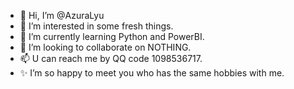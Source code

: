 - 👋 Hi, I’m @AzuraLyu
- 👀 I’m interested in some fresh things.
- 🌱 I’m currently learning Python and PowerBI.
- 💞️ I’m looking to collaborate on NOTHING.
- 📫 U can reach me by QQ code 1098536717.
- ✨ I’m so happy to meet you who has the same hobbies with me.

<!---
AzuraLyu/AzuraLyu is a ✨ special ✨ repository because its `README.md` (this file) appears on your GitHub profile.
You can click the Preview link to take a look at your changes.
--->
